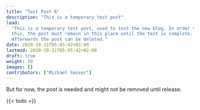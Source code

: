 ```yaml
---
title: "Test Post 6"
description: "This is a temporary test post"
lead:
  "This is a temporary test post, used to test the new blog. In order to do
  this, the post must remain in this place until the test is complete.
  Afterwards the post can be deleted."
date: 2020-10-31T05:05:42+02:00
lastmod: 2020-10-31T05:05:42+02:00
draft: true
weight: 50
images: []
contributors: ["Michael Sasser"]
---
```


But for now, the post is needed and might not be removed until release.

{{< todo >}}
